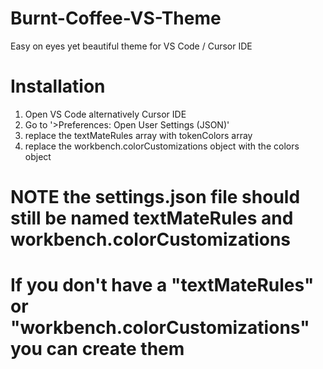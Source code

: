 # Burnt-Coffee-VS-Theme
Easy on eyes yet beautiful theme for VS Code / Cursor IDE

# Installation
1) Open VS Code alternatively Cursor IDE
2) Go to '>Preferences: Open User Settings (JSON)'
3) replace the textMateRules array with tokenColors array
4) replace the workbench.colorCustomizations object with the colors object

# NOTE the settings.json file should still be named textMateRules and workbench.colorCustomizations
# If you don't have a "textMateRules" or "workbench.colorCustomizations" you can create them
